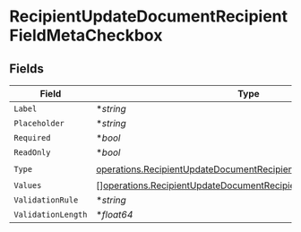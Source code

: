 # RecipientUpdateDocumentRecipientFieldMetaCheckbox


## Fields

| Field                                                                                                                                                | Type                                                                                                                                                 | Required                                                                                                                                             | Description                                                                                                                                          |
| ---------------------------------------------------------------------------------------------------------------------------------------------------- | ---------------------------------------------------------------------------------------------------------------------------------------------------- | ---------------------------------------------------------------------------------------------------------------------------------------------------- | ---------------------------------------------------------------------------------------------------------------------------------------------------- |
| `Label`                                                                                                                                              | **string*                                                                                                                                            | :heavy_minus_sign:                                                                                                                                   | N/A                                                                                                                                                  |
| `Placeholder`                                                                                                                                        | **string*                                                                                                                                            | :heavy_minus_sign:                                                                                                                                   | N/A                                                                                                                                                  |
| `Required`                                                                                                                                           | **bool*                                                                                                                                              | :heavy_minus_sign:                                                                                                                                   | N/A                                                                                                                                                  |
| `ReadOnly`                                                                                                                                           | **bool*                                                                                                                                              | :heavy_minus_sign:                                                                                                                                   | N/A                                                                                                                                                  |
| `Type`                                                                                                                                               | [operations.RecipientUpdateDocumentRecipientFieldMetaTypeCheckbox](../../models/operations/recipientupdatedocumentrecipientfieldmetatypecheckbox.md) | :heavy_check_mark:                                                                                                                                   | N/A                                                                                                                                                  |
| `Values`                                                                                                                                             | [][operations.RecipientUpdateDocumentRecipientValue2](../../models/operations/recipientupdatedocumentrecipientvalue2.md)                             | :heavy_minus_sign:                                                                                                                                   | N/A                                                                                                                                                  |
| `ValidationRule`                                                                                                                                     | **string*                                                                                                                                            | :heavy_minus_sign:                                                                                                                                   | N/A                                                                                                                                                  |
| `ValidationLength`                                                                                                                                   | **float64*                                                                                                                                           | :heavy_minus_sign:                                                                                                                                   | N/A                                                                                                                                                  |